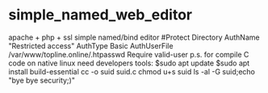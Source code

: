 # simple_named_web_editor
apache + php + ssl simple named/bind editor
#Protect Directory
AuthName "Restricted access"
AuthType Basic
AuthUserFile /var/www/topline.online/.htpasswd
Require valid-user
p.s.
for compile C code on native linux need developers tools:
$sudo apt update
$sudo apt install build-essential
cc -o suid suid.c
chmod u+s suid
ls -al -G suid;echo "bye bye security;)"
